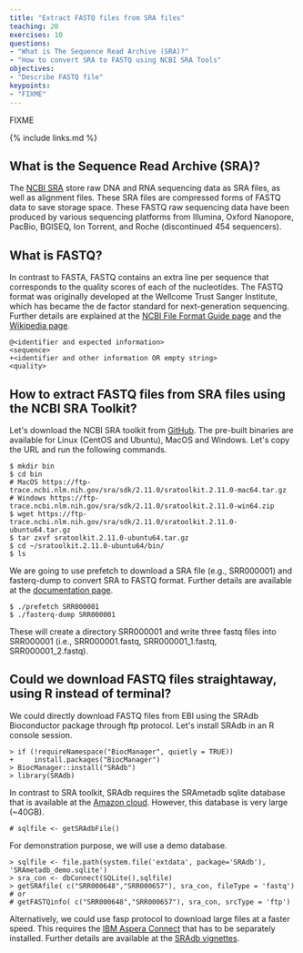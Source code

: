 ```yaml
---
title: "Extract FASTQ files from SRA files"
teaching: 20
exercises: 10
questions:
- "What is The Sequence Read Archive (SRA)?"
- "How to convert SRA to FASTQ using NCBI SRA Tools"
objectives:
- "Describe FASTQ file"
keypoints:
- "FIXME"
---
```

FIXME

{% include links.md %}

## What is the Sequence Read Archive (SRA)?
The [NCBI SRA](https://www.ncbi.nlm.nih.gov/sra) store raw DNA and RNA sequencing data as SRA files, as well as alignment files. These SRA files are compressed forms of FASTQ data to save storage space. These FASTQ raw sequencing data have been produced by various sequencing platforms from Illumina, Oxford Nanopore, PacBio, BGISEQ, Ion Torrent, and Roche (discontinued 454 sequencers).

## What is FASTQ?
In contrast to FASTA, FASTQ contains an extra line per sequence that corresponds to the quality scores of each of the nucleotides. The FASTQ format was originally developed at the Wellcome Trust Sanger Institute, which has became the de factor standard for next-generation sequencing. Further details are explained at the [NCBI File Format Guide page](https://www.ncbi.nlm.nih.gov/sra/docs/submitformats/) and the [Wikipedia page](https://en.wikipedia.org/wiki/FASTQ_format).
~~~
@<identifier and expected information>
<sequence>
+<identifier and other information OR empty string>
<quality>
~~~

## How to extract FASTQ files from SRA files using the NCBI SRA Toolkit?
Let's download the NCBI SRA toolkit from [GitHub](https://github.com/ncbi/sra-tools/wiki/01.-Downloading-SRA-Toolkit). The pre-built binaries are available for Linux (CentOS and Ubuntu), MacOS and Windows. Let's copy the URL and run the following commands.

~~~
$ mkdir bin
$ cd bin
# MacOS https://ftp-trace.ncbi.nlm.nih.gov/sra/sdk/2.11.0/sratoolkit.2.11.0-mac64.tar.gz
# Windows https://ftp-trace.ncbi.nlm.nih.gov/sra/sdk/2.11.0/sratoolkit.2.11.0-win64.zip
$ wget https://ftp-trace.ncbi.nlm.nih.gov/sra/sdk/2.11.0/sratoolkit.2.11.0-ubuntu64.tar.gz
$ tar zxvf sratoolkit.2.11.0-ubuntu64.tar.gz
$ cd ~/sratoolkit.2.11.0-ubuntu64/bin/
$ ls
~~~

We are going to use prefetch to download a SRA file (e.g., SRR000001) and fasterq-dump to convert SRA to FASTQ format. Further details are available at the [documentation page](https://github.com/ncbi/sra-tools/wiki/08.-prefetch-and-fasterq-dump).

~~~
$ ./prefetch SRR000001
$ ./fasterq-dump SRR000001
~~~

These will create a directory SRR000001 and write three fastq files into SRR000001 (i.e., SRR000001.fastq, SRR000001_1.fastq, SRR000001_2.fastq).


## Could we download FASTQ files straightaway, using R instead of terminal?
We could directly download FASTQ files from EBI using the SRAdb Bioconductor package through ftp protocol. Let's install SRAdb in an R console session.
~~~
> if (!requireNamespace("BiocManager", quietly = TRUE))
+     install.packages("BiocManager")
> BiocManager::install("SRAdb")
> library(SRAdb)
~~~
In contrast to SRA toolkit, SRAdb requires the SRAmetadb sqlite database that is available at the [Amazon cloud](https://s3.amazonaws.com/starbuck1/sradb/SRAmetadb.sqlite.gz). However, this database is very large (~40GB).
~~~
# sqlfile <- getSRAdbFile()
~~~
For demonstration purpose, we will use a demo database.
~~~
> sqlfile <- file.path(system.file('extdata', package='SRAdb'), 'SRAmetadb_demo.sqlite')
> sra_con <- dbConnect(SQLite(),sqlfile)
> getSRAfile( c("SRR000648","SRR000657"), sra_con, fileType = 'fastq')
# or
# getFASTQinfo( c("SRR000648","SRR000657"), sra_con, srcType = 'ftp')
~~~
Alternatively, we could use fasp protocol to download large files at a faster speed. This requires the [IBM Aspera Connect](https://www.ibm.com/aspera/connect/) that has to be separately installed. Further details are available at the [SRAdb vignettes](https://bioconductor.org/packages/release/bioc/vignettes/SRAdb/inst/doc/SRAdb.pdf).
